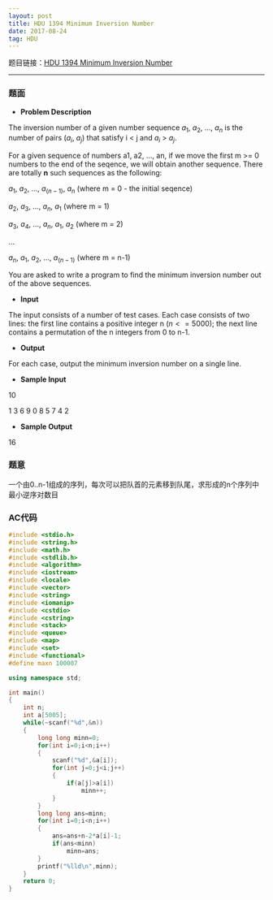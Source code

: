 ```yaml
---
layout: post
title: HDU 1394 Minimum Inversion Number
date: 2017-08-24 
tag: HDU
---
```


题目链接：[HDU 1394 Minimum Inversion Number](http://acm.hdu.edu.cn/showproblem.php?pid=1394)

-------------------
### 题面
* **Problem Description**

The inversion number of a given number sequence $a_1$, $a_2$, ..., $a_n$ is the number of pairs ($a_i$, $a_j$) that satisfy i < j and $a_i$ > $a_j$.

For a given sequence of numbers a1, a2, ..., an, if we move the first m >= 0 numbers to the end of the seqence, we will obtain another sequence. There are totally **n** such sequences as the following:

$a_1$, $a_2$, ..., $a_(n-1)$, $a_n$ (where m = 0 - the initial seqence)

$a_2$, $a_3$, ..., $a_n$, $a_1$ (where m = 1)

$a_3$, $a_4$, ..., $a_n$, $a_1$, $a_2$ (where m = 2)

...

$a_n$, $a_1$, $a_2$, ..., $a_(n-1)$ (where m = n-1)

You are asked to write a program to find the minimum inversion number out of the above sequences.

* **Input**

The input consists of a number of test cases. Each case consists of two lines: the first line contains a positive integer n ($n <= 5000$); the next line contains a permutation of the n integers from 0 to n-1.

* **Output**

For each case, output the minimum inversion number on a single line.

* **Sample Input**

10

1 3 6 9 0 8 5 7 4 2

* **Sample Output**

16

### 题意

一个由0..n-1组成的序列，每次可以把队首的元素移到队尾，求形成的n个序列中最小逆序对数目 

### AC代码
``` c++
#include <stdio.h>
#include <string.h>
#include <math.h>
#include <stdlib.h>
#include <algorithm>
#include <iostream>
#include <locale>
#include <vector>
#include <string>
#include <iomanip>
#include <cstdio>
#include <cstring>
#include <stack>
#include <queue>
#include <map>
#include <set>
#include <functional>
#define maxn 100007

using namespace std;

int main()
{
    int n;
    int a[5005];
    while(~scanf("%d",&n))
    {
        long long minn=0;
        for(int i=0;i<n;i++)
        {
            scanf("%d",&a[i]);
            for(int j=0;j<i;j++)
            {
                if(a[j]>a[i])
                    minn++;
            }
        }
        long long ans=minn;
        for(int i=0;i<n;i++)
        {
            ans=ans+n-2*a[i]-1;
            if(ans<minn)
                minn=ans;
        }
        printf("%lld\n",minn);
    }
    return 0;
}
```
